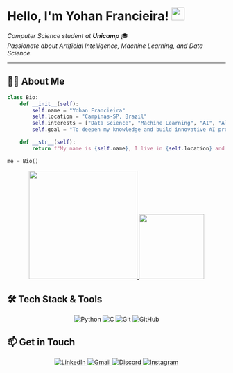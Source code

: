 # Hello, I'm Yohan Francieira! <img src="https://media.giphy.com/media/hvRJCLFzcasrR4ia7z/giphy.gif" width="30">

<p>
  <em>Computer Science student at <b>Unicamp</b></em> 🎓
  <br/>
  <em>Passionate about Artificial Intelligence, Machine Learning, and Data Science.</em>
</p>

---

## 👨‍💻 About Me

```python
class Bio:
    def __init__(self):
        self.name = "Yohan Francieira"
        self.location = "Campinas-SP, Brazil"
        self.interests = ["Data Science", "Machine Learning", "AI", "Algorithms"]
        self.goal = "To deepen my knowledge and build innovative AI projects."

    def __str__(self):
        return f"My name is {self.name}, I live in {self.location} and my goal is {self.goal}"

me = Bio()
```

<div align="center">
  <a href="https://github.com/YohanFr18">
    <img height="250em" src="https://github-readme-stats.vercel.app/api?username=YohanFr18&show_icons=true&theme=dracula&include_all_commits=true&count_private=true"/>
    <img height="150em" src="https://github-readme-stats.vercel.app/api/top-langs/?username=YohanFr18&layout=compact&langs_count=7&theme=dracula"/>
  </a>
</div>

## 🛠️ Tech Stack & Tools

<div align="center">
  <img src="https://img.shields.io/badge/Python-3776AB?style=for-the-badge&logo=python&logoColor=white" alt="Python">
  <img src="https://img.shields.io/badge/C-00599C?style=for-the-badge&logo=c&logoColor=white" alt="C">
  <img src="https://img.shields.io/badge/Git-F05032?style=for-the-badge&logo=git&logoColor=white" alt="Git">
  <img src="https://img.shields.io/badge/GitHub-181717?style=for-the-badge&logo=github&logoColor=white" alt="GitHub">
</div>


## 📫 Get in Touch

<p align="center">
  <a href="https://www.linkedin.com/in/yohan-francieira/" target="_blank">
    <img src="https://img.shields.io/badge/LinkedIn-0A66C2?style=for-the-badge&logo=linkedin&logoColor=white" alt="LinkedIn">
  </a>
  <a href="mailto:yohan.francieira@gmail.com">
    <img src="https://img.shields.io/badge/Gmail-D14836?style=for-the-badge&logo=gmail&logoColor=white" alt="Gmail">
  </a>
  <a href="https://discord.com/users/yohan.fr" target="_blank">
    <img src="https://img.shields.io/badge/Discord-5865F2?style=for-the-badge&logo=discord&logoColor=white" alt="Discord">
  </a>
  <a href="https://www.instagram.com/yohan.francieira/" target="_blank">
    <img src="https://img.shields.io/badge/Instagram-E4405F?style=for-the-badge&logo=instagram&logoColor=white" alt="Instagram">
  </a>
</p>
